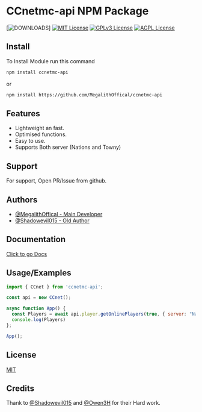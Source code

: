# CCnetmc-api NPM Package

[![DOWNLOADS](https://img.shields.io/amo/dw/ccnetmc-api?style=for-the-badge)]
[![MIT License](https://img.shields.io/badge/License-MIT-green.svg)](https://choosealicense.com/licenses/mit/)
[![GPLv3 License](https://img.shields.io/badge/License-GPL%20v3-yellow.svg)](https://opensource.org/licenses/)
[![AGPL License](https://img.shields.io/badge/license-AGPL-blue.svg)](http://www.gnu.org/licenses/agpl-3.0)


## Install

To Install Module run this command

```bash
npm install ccnetmc-api
```
or
```bash
npm install https://github.com/MegalithOffical/ccnetmc-api
```


## Features

- Lightweight an fast.
- Optimised functions.
- Easy to use.
- Supports Both server (Nations and Towny)


## Support

For support, Open PR/Issue from github.


## Authors

- [@MegalithOffical - Main Developer](https://www.github.com/MegalithOffical)
- [@Shadowevil015 - Old Author](https://github.com/Shadowevil015)



## Documentation

[Click to go Docs](https://linktodocumentation)


## Usage/Examples

```javascript
import { CCnet } from 'ccnetmc-api';

const api = new CCnet();

async function App() {
  const Players = await api.player.getOnlinePlayers(true, { server: "Nations" });
  console.log(Players)
};

App();
```


## License

[MIT](https://choosealicense.com/licenses/mit/)

## Credits 
Thank to [@Shadowevil015](https://github.com/Shadowevil015) and [@Owen3H](https://github.com/Owen3H)  for their Hard work.

